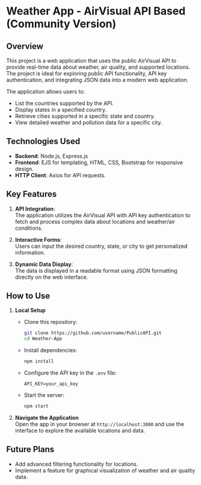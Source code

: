 # **Weather App - AirVisual API Based (Community Version)**  

## **Overview**  
This project is a web application that uses the public AirVisual API to provide real-time data about weather, air quality, and supported locations. The project is ideal for exploring public API functionality, API key authentication, and integrating JSON data into a modern web application.  

The application allows users to:  
- List the countries supported by the API.  
- Display states in a specified country.  
- Retrieve cities supported in a specific state and country.  
- View detailed weather and pollution data for a specific city.  

## **Technologies Used**  
- **Backend**: Node.js, Express.js  
- **Frontend**: EJS for templating, HTML, CSS, Bootstrap for responsive design.  
- **HTTP Client**: Axios for API requests.  

## **Key Features**  
1. **API Integration**:  
   The application utilizes the AirVisual API with API key authentication to fetch and process complex data about locations and weather/air conditions.  

2. **Interactive Forms**:  
   Users can input the desired country, state, or city to get personalized information.  

3. **Dynamic Data Display**:  
   The data is displayed in a readable format using JSON formatting directly on the web interface.  

## **How to Use**  
1. **Local Setup**  
   - Clone this repository:  
     ```bash
     git clone https://github.com/username/PublicAPI.git
     cd Weather-App
     ```  
   - Install dependencies:  
     ```bash
     npm install
     ```  
   - Configure the API key in the `.env` file:  
     ```env
     API_KEY=your_api_key
     ```  
   - Start the server:  
     ```bash
     npm start
     ```  

2. **Navigate the Application**  
   Open the app in your browser at `http://localhost:3000` and use the interface to explore the available locations and data.

## **Future Plans**  
- Add advanced filtering functionality for locations.  
- Implement a feature for graphical visualization of weather and air quality data.  
